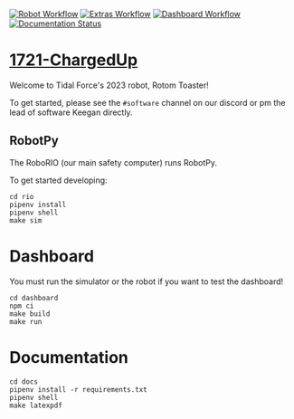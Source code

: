 [![Robot Workflow](https://github.com/FRC-1721/1721-ChargedUp/actions/workflows/build-workflow.yml/badge.svg)](https://github.com/FRC-1721/1721-ChargedUp/actions/workflows/build-workflow.yml)
[![Extras Workflow](https://github.com/FRC-1721/1721-ChargedUp/actions/workflows/extras-workflow.yml/badge.svg)](https://github.com/FRC-1721/1721-ChargedUp/actions/workflows/extras-workflow.yml)
[![Dashboard Workflow](https://github.com/FRC-1721/1721-ChargedUp/actions/workflows/dashboard-workflow.yml/badge.svg)](https://github.com/FRC-1721/1721-ChargedUp/actions/workflows/dashboard-workflow.yml)
[![Documentation Status](https://readthedocs.org/projects/1721-chargedup/badge/?version=latest)](https://1721-chargedup.readthedocs.io/en/latest/?badge=latest)

# [1721-ChargedUp](https://www.frc1721.org/)

Welcome to Tidal Force's 2023 robot, Rotom Toaster!

To get started, please see the `#software` channel on our discord or 
pm the lead of software Keegan directly.

## RobotPy

The RoboRIO (our main safety computer) runs RobotPy.

To get started developing:

```
cd rio
pipenv install
pipenv shell
make sim
```

# Dashboard

You must run the simulator or the robot if you want to test the dashboard!

```
cd dashboard
npm ci
make build
make run
```

# Documentation

```
cd docs
pipenv install -r requirements.txt
pipenv shell
make latexpdf
```
